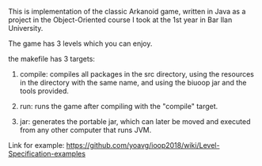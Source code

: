 This is implementation of the classic Arkanoid game, written in Java as a project in
the Object-Oriented course I took at the 1st year in Bar Ilan University. 

The game has 3 levels which you can enjoy.

the makefile has 3 targets:

1. compile: compiles all packages in the src directory, using the resources in the directory with
the same name, and using the biuoop jar and the tools provided.

2. run: runs the game after compiling with the "compile" target.

3. jar: generates the portable jar, which can later be moved and executed from any
other computer that runs JVM.

Link for example: https://github.com/yoavg/ioop2018/wiki/Level-Specification-examples
